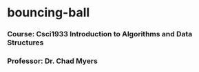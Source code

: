 # bouncing-ball
### Course: Csci1933 Introduction to Algorithms and Data Structures
### Professor: Dr. Chad Myers
